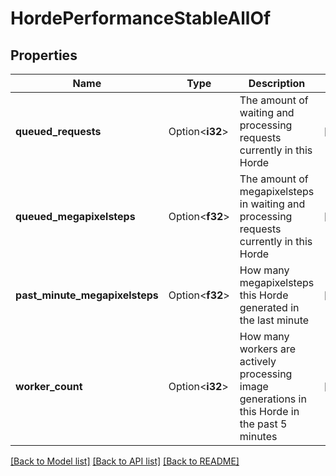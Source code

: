 # HordePerformanceStableAllOf

## Properties

Name | Type | Description | Notes
------------ | ------------- | ------------- | -------------
**queued_requests** | Option<**i32**> | The amount of waiting and processing requests currently in this Horde | [optional]
**queued_megapixelsteps** | Option<**f32**> | The amount of megapixelsteps in waiting and processing requests currently in this Horde | [optional]
**past_minute_megapixelsteps** | Option<**f32**> | How many megapixelsteps this Horde generated in the last minute | [optional]
**worker_count** | Option<**i32**> | How many workers are actively processing image generations in this Horde in the past 5 minutes | [optional]

[[Back to Model list]](../README.md#documentation-for-models) [[Back to API list]](../README.md#documentation-for-api-endpoints) [[Back to README]](../README.md)



